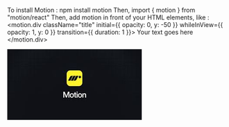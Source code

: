 To install Motion :
npm install motion
Then, import { motion } from "motion/react"
Then, add motion in front of your HTML elements, like :
<motion.div
className="title"
initial={{ opacity: 0, y: -50 }}
whileInView={{ opacity: 1, y: 0 }}
transition={{ duration: 1 }}>
Your text goes here
</motion.div>

![alt text](public/motion-logo.jpg)
